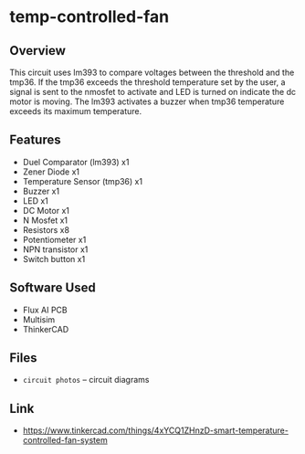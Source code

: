 # temp-controlled-fan

## Overview
This circuit uses lm393 to compare voltages between the threshold and the tmp36. If the tmp36 exceeds the threshold temperature set by the user, a signal is sent to the nmosfet to activate and LED is turned on indicate the dc motor is moving. The lm393 activates a buzzer when tmp36 temperature exceeds its maximum temperature. 

## Features
- Duel Comparator (lm393) x1
- Zener Diode x1
- Temperature Sensor (tmp36) x1
- Buzzer x1
- LED x1
- DC Motor x1
- N Mosfet x1
- Resistors x8
- Potentiometer x1
- NPN transistor x1
- Switch button x1

## Software Used
- Flux AI PCB
- Multisim
- ThinkerCAD

## Files
- `circuit photos` – circuit diagrams

## Link
- https://www.tinkercad.com/things/4xYCQ1ZHnzD-smart-temperature-controlled-fan-system
